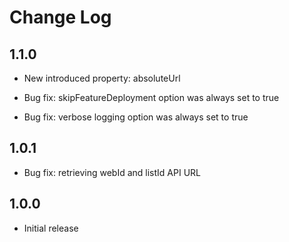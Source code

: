 # Change Log

## 1.1.0 
- New introduced property: absoluteUrl

- Bug fix: skipFeatureDeployment option was always set to true
- Bug fix: verbose logging option was always set to true

## 1.0.1
- Bug fix: retrieving webId and listId API URL

## 1.0.0
- Initial release

